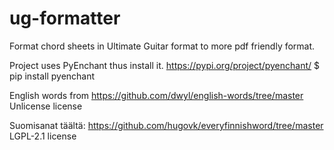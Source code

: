 # ug-formatter
Format chord sheets in Ultimate Guitar format to more pdf friendly format.

Project uses PyEnchant thus install it. https://pypi.org/project/pyenchant/
$ pip install pyenchant


English words from https://github.com/dwyl/english-words/tree/master
Unlicense license

Suomisanat täältä: https://github.com/hugovk/everyfinnishword/tree/master
LGPL-2.1 license